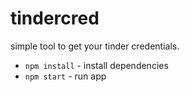 # tindercred

simple tool to get your tinder credentials.

*  `npm install` - install dependencies
*  `npm start` - run app